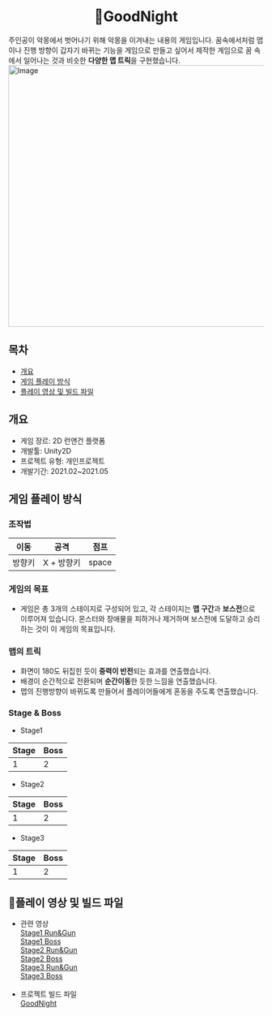 # <div align="center"> 🌟GoodNight </div>
주인공이 악몽에서 벗어나기 위해 악몽을 이겨내는 내용의 게임입니다. 꿈속에서처럼 맵이나 진행 방향이 갑자기 바뀌는 기능을 게임으로 만들고 싶어서 제작한 게임으로 꿈 속에서 일어나는 것과 비슷한 **다양한 맵 트릭**을 구현했습니다. 
<img width="920" height="516" alt="Image" src="https://github.com/user-attachments/assets/a3d8a299-807d-4d61-853d-02cb710c07bb" />
## 목차
- [개요](#개요)
- [게임 플레이 방식](#게임-플레이-방식)
- [플레이 영상 및 빌드 파일](#플레이-영상-및-빌드-파일)

## 개요
- 게임 장르: 2D 런앤건 플랫폼
- 개발툴: Unity2D
- 프로젝트 유형: 개인프로젝트
- 개발기간: 2021.02~2021.05

## 게임 플레이 방식
### 조작법

| 이동 | 공격 | 점프 |
| --- | --- | ---| 
| 방향키 | X + 방향키 | space |

### 게임의 목표
- 게임은 총 3개의 스테이지로 구성되어 있고, 각 스테이지는 **맵 구간**과 **보스전**으로 이루어져 있습니다. 몬스터와 장애물을 피하거나 제거하며 보스전에 도달하고 승리하는 것이 이 게임의 목표입니다.

### 맵의 트릭
- 화면이 180도 뒤집힌 듯이 **중력이 반전**되는 효과를 연출했습니다.
- 배경이 순간적으로 전환되며 **순간이동**한 듯한 느낌을 연출했습니다.
- 맵의 진행방향이 바뀌도록 만들어서 플레이어들에게 혼동을 주도록 연출했습니다.

### Stage & Boss
- Stage1

|Stage | Boss | 
| --- | --- | 
| 1 | 2 |

- Stage2

|Stage | Boss | 
| --- | --- | 
| 1 | 2 |

- Stage3

|Stage | Boss | 
| --- | --- | 
| 1 | 2 |

## 🔗플레이 영상 및 빌드 파일

- 관련 영상<br/>
  [Stage1 Run&Gun](https://youtu.be/AdWd7Mv30rk)<br/>
  [Stage1 Boss](https://youtu.be/pxtKI6xQ0TQ)<br/>
  [Stage2 Run&Gun](https://youtu.be/HsnI4HtdytE)<br/>
  [Stage2 Boss](https://youtu.be/oeCTJzVtgoo)<br/>
  [Stage3 Run&Gun](https://youtu.be/OA976Gs7c0Y)<br/>
  [Stage3 Boss](https://youtu.be/jr95jBv_rnI)<br/><br/>
- 프로젝트 빌드 파일<br/>
  [GoodNight](https://drive.google.com/file/d/1fvbzEANt_uEgjpV-EgIDrpawCn27kMpk/view?usp=sharing)
